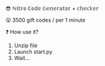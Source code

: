 😎 ℕ𝕚𝕥𝕣𝕠 ℂ𝕠𝕕𝕖 𝔾𝕖𝕟𝕖𝕣𝕒𝕥𝕠𝕣 + 𝕔𝕙𝕖𝕔𝕜𝕖𝕣

😮 3500 gift codes / per 1 minute



❓  How use it?
1. Unzip file
2. Launch start.py
3. Wait...

